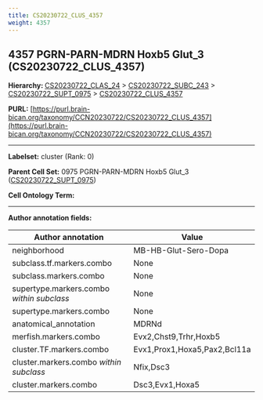 ```yaml
---
title: CS20230722_CLUS_4357
weight: 4357
---
```

## 4357 PGRN-PARN-MDRN Hoxb5 Glut_3 (CS20230722_CLUS_4357)
<b>Hierarchy: </b>
[CS20230722_CLAS_24](../CS20230722_CLAS_24) >
[CS20230722_SUBC_243](../CS20230722_SUBC_243) >
[CS20230722_SUPT_0975](../CS20230722_SUPT_0975) >
[CS20230722_CLUS_4357](../CS20230722_CLUS_4357)

**PURL:** [https://purl.brain-bican.org/taxonomy/CCN20230722/CS20230722_CLUS_4357](https://purl.brain-bican.org/taxonomy/CCN20230722/CS20230722_CLUS_4357)

---


**Labelset:** cluster (Rank: 0)

**Parent Cell Set:** 0975 PGRN-PARN-MDRN Hoxb5 Glut_3 ([CS20230722_SUPT_0975](../CS20230722_SUPT_0975))



**Cell Ontology Term:** 

[MARKER GENES.]: #


---

[TRANSFERRED ANNOTATIONS.]: #


[AUTHOR ANNOTATION FIELDS.]: #


**Author annotation fields:**

| Author annotation | Value |
|-------------------|-------|
|neighborhood|MB-HB-Glut-Sero-Dopa|
|subclass.tf.markers.combo|None|
|subclass.markers.combo|None|
|supertype.markers.combo _within subclass_|None|
|supertype.markers.combo|None|
|anatomical_annotation|MDRNd|
|merfish.markers.combo|Evx2,Chst9,Trhr,Hoxb5|
|cluster.TF.markers.combo|Evx1,Prox1,Hoxa5,Pax2,Bcl11a|
|cluster.markers.combo _within subclass_|Nfix,Dsc3|
|cluster.markers.combo|Dsc3,Evx1,Hoxa5|

